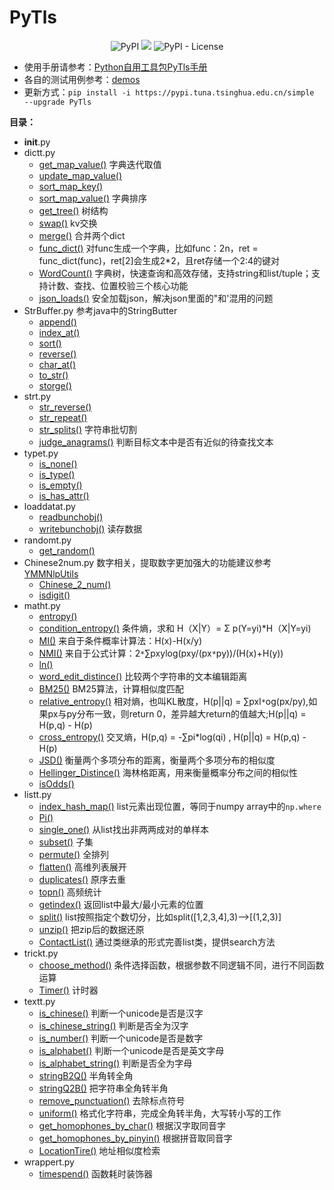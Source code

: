 # PyTls
<p align="center">
<img alt="PyPI" src="https://img.shields.io/pypi/v/PyTls.svg"></a>
<a href="https://travis-ci.org/sladesha/PyTls"><img src="https://travis-ci.org/sladesha/PyTls.svg?branch=master"></a>
<img alt="PyPI - License" src="https://img.shields.io/pypi/l/PyTls.svg"></a>
</p>

- 使用手册请参考：[Python自用工具包PyTls手册](http://www.shataowei.com/2019/10/22/Python自用工具包PyTls/)
- 各自的测试用例参考：[demos](demos.py#L6)
- 更新方式：`pip install -i https://pypi.tuna.tsinghua.edu.cn/simple  --upgrade PyTls`

**目录：**
+ __init__.py
+ dictt.py
    + [get_map_value()](PyTls/dictt.py#L12)
    字典迭代取值
    + [update_map_value()](PyTls/dictt.py#L34)
    + [sort_map_key()](PyTls/dictt.py#L60)
    + [sort_map_value()](PyTls/dictt.py#L64)
    字典排序
    + [get_tree()](PyTls/dictt.py#L65)
    树结构
    + [swap()](PyTls/dictt.py#L71)
    kv交换
    + [merge()](PyTls/dictt.py#L76)
    合并两个dict
    + [func_dict()](PyTls/dictt.py#L93)
    对func生成一个字典，比如func：2n，ret = func_dict(func)，ret[2]会生成2*2，且ret存储一个2:4的键对
    + [WordCount()](PyTls/dictt.py#L104)
    字典树，快速查询和高效存储，支持string和list/tuple；支持计数、查找、位置校验三个核心功能
    + [json_loads()](PyTls/dictt.py#L158)
    安全加载json，解决json里面的"和'混用的问题
+ StrBuffer.py
参考java中的StringButter
    + [append()](PyTls/StrBuffer.py#L22)
    + [index_at()](PyTls/StrBuffer.py#L37)
    + [sort()](PyTls/StrBuffer.py#L47)
    + [reverse()](PyTls/StrBuffer.py#L50)
    + [char_at()](PyTls/StrBuffer.py#L53)
    + [to_str()](PyTls/StrBuffer.py#L58)
    + [storge()](PyTls/StrBuffer.py#L64)
+ strt.py
    + [str_reverse()](PyTls/strt.py#L14)
    + [str_repeat()](PyTls/strt.py#L18)
    + [str_splits()](PyTls/strt.py#L29)
    字符串批切割
    + [judge_anagrams()](PyTls/strt.py#L46)
    判断目标文本中是否有近似的待查找文本
+ typet.py
    + [is_none()](PyTls/typet.py#L11)
    + [is_type()](PyTls/typet.py#L15)
    + [is_empty()](PyTls/typet.py#L25)
    + [is_has_attr()](PyTls/typet.py#L35)
+ loaddatat.py
    + [readbunchobj()](PyTls/loaddatat.py#L13)
    + [writebunchobj()](PyTls/loaddatat.py#L19)
    读存数据
+ randomt.py
    + [get_random()](PyTls/randomt.py#L32)
+ Chinese2num.py
数字相关，提取数字更加强大的功能建议参考[YMMNlpUtils](https://github.com/sladesha/machine_learning/blob/master/YMMNlpUtils/YMMNlpUtils/YMMNlpUtils.py)
    + [Chinese_2_num()](PyTls/Chinese2num.py#L20)
    + [isdigit()](PyTls/Chinese2num.py#L33)
+ matht.py
    + [entropy()](PyTls/matht.py#L14)
    + [condition_entropy()](PyTls/matht.py#L33)
    条件熵，求和 H（X|Y）= Σ p(Y=yi)*H（X|Y=yi)
    + [MI()](PyTls/matht.py#L60)
    来自于条件概率计算法：H(x)-H(x/y)
    + [NMI()](PyTls/matht.py#L66)
    来自于公式计算：2`*`∑pxylog(pxy/(px`*`py))/(H(x)+H(y))
    + [ln()](PyTls/matht.py#L93)
    + [word_edit_distince()](PyTls/matht.py#L98)
    比较两个字符串的文本编辑距离
    + [BM25()](PyTls/matht.py#L114)
    BM25算法，计算相似度匹配
    + [relative_entropy()](PyTls/matht.py#L183)
    相对熵，也叫KL散度，H(p||q) = ∑pxl`*`og(px/py),如果px与py分布一致，则return 0，差异越大return的值越大;H(p||q) = H(p,q) - H(p)
    + [cross_entropy()](PyTls/matht.py#L198)
    交叉熵，H(p,q) = -∑pi*log(qi) , H(p||q) = H(p,q) - H(p)
    + [JSD()](PyTls/matht.py#L213)
    衡量两个多项分布的距离，衡量两个多项分布的相似度
    + [Hellinger_Distince()](PyTls/matht.py#L230)
    海林格距离，用来衡量概率分布之间的相似性
    + [isOdds()](PyTls/matht.py#L243)
+ listt.py    
    + [index_hash_map()](PyTls/listt.py#L10)
    list元素出现位置，等同于numpy array中的`np.where`
    + [Pi()](PyTls/listt.py#L26)
    + [single_one()](PyTls/listt.py#L38)
    从list找出非两两成对的单样本
    + [subset()](PyTls/listt.py#L44)
    子集
    + [permute()](PyTls/listt.py#L56)
    全排列
    + [flatten()](PyTls/listt.py#L70)
    高维列表展开
    + [duplicates()](PyTls/listt.py#L85)
    原序去重
    + [topn()](PyTls/listt.py#L95)
    高频统计
    + [getindex()](PyTls/listt.py#L109)
    返回list中最大/最小元素的位置
    + [split()](PyTls/listt.py#L125)
    list按照指定个数切分，比如split([1,2,3,4],3)-->[(1,2,3)]
    + [unzip()](PyTls/listt.py#L135)
    把zip后的数据还原
    + [ContactList()](PyTls/listt.py#L139)
    通过类继承的形式完善list类，提供search方法
+ trickt.py
    + [choose_method()](PyTls/trickt.py#L10) 
    条件选择函数，根据参数不同逻辑不同，进行不同函数运算
    + [Timer()](PyTls/trickt.py#L17)
    计时器
+ textt.py
    + [is_chinese()](PyTls/textt.py#L11) 
    判断一个unicode是否是汉字
    + [is_chinese_string()](PyTls/textt.py#L21)
    判断是否全为汉字
    + [is_number()](PyTls/textt.py#L29)
    判断一个unicode是否是数字
    + [is_alphabet()](PyTls/textt.py#L39)
    判断一个unicode是否是英文字母
    + [is_alphabet_string()](PyTls/textt.py#L49)
    判断是否全为字母
    + [stringB2Q()](PyTls/textt.py#L57)
    半角转全角
    + [stringQ2B()](PyTls/textt.py#L71)
    把字符串全角转半角
    + [remove_punctuation()](PyTls/textt.py#L85)
    去除标点符号
    + [uniform()](PyTls/textt.py#L94)
    格式化字符串，完成全角转半角，大写转小写的工作
    + [get_homophones_by_char()](PyTls/textt.py#L102)
    根据汉字取同音字
    + [get_homophones_by_pinyin()](PyTls/textt.py#L117)
    根据拼音取同音字
    + [LocationTire()](PyTls/textt.py#L144)
    地址相似度检索
+ wrappert.py
    + [timespend()](PyTls/wrappert.py#L8) 
    函数耗时装饰器
